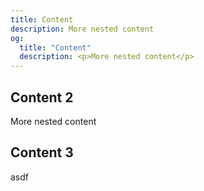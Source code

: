 ```yaml
---
title: Content
description: More nested content
og:
  title: "Content"
  description: <p>More nested content</p>
---
```


## Content 2

More nested content

## Content 3

asdf

